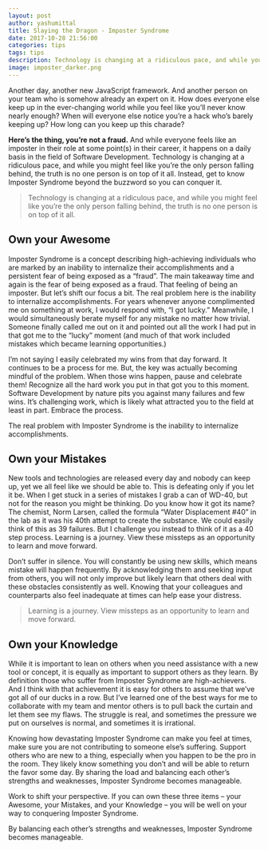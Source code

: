 ```yaml
---
layout: post
author: yashumittal
title: Slaying the Dragon - Imposter Syndrome
date: 2017-10-28 21:56:00
categories: tips
tags: tips
description: Technology is changing at a ridiculous pace, and while you might feel like you’re the only person falling behind, the truth is no one person is on top of it all. Instead, get to know Imposter Syndrome beyond the buzzword so you can conquer it.
image: imposter_darker.png
---
```


Another day, another new JavaScript framework. And another person on your team who is somehow already an expert on it. How does everyone else keep up in the ever-changing world while you feel like you’ll never know nearly enough? When will everyone else notice you’re a hack who’s barely keeping up? How long can you keep up this charade?

**Here’s the thing, you’re not a fraud.** And while everyone feels like an imposter in their role at some point(s) in their career, it happens on a daily basis in the field of Software Development. Technology is changing at a ridiculous pace, and while you might feel like you’re the only person falling behind, the truth is no one person is on top of it all. Instead, get to know Imposter Syndrome beyond the buzzword so you can conquer it.

<blockquote>
Technology is changing at a ridiculous pace, and while you might feel like you’re the only person falling behind, the truth is no one person is on top of it all.
</blockquote>

## Own your Awesome

Imposter Syndrome is a concept describing high-achieving individuals who are marked by an inability to internalize their accomplishments and a persistent fear of being exposed as a “fraud”. The main takeaway time and again is the fear of being exposed as a fraud. That feeling of being an imposter. But let’s shift our focus a bit. The real problem here is the inability to internalize accomplishments. For years whenever anyone complimented me on something at work, I would respond with, “I got lucky.” Meanwhile, I would simultaneously berate myself for any mistake no matter how trivial. Someone finally called me out on it and pointed out all the work I had put in that got me to the “lucky” moment (and much of that work included mistakes which became learning opportunities.) 

I’m not saying I easily celebrated my wins from that day forward. It continues to be a process for me. But, the key was actually becoming mindful of the problem. When those wins happen, pause and celebrate them! Recognize all the hard work you put in that got you to this moment. Software Development by nature pits you against many failures and few wins. It’s challenging work, which is likely what attracted you to the field at least in part. Embrace the process.

<div class="callout">
The real problem with Imposter Syndrome is the inability to internalize accomplishments.
</div>

## Own your Mistakes

New tools and technologies are released every day and nobody can keep up, yet we all feel like we should be able to. This is defeating only if you let it be. When I get stuck in a series of mistakes I grab a can of WD-40, but not for the reason you might be thinking. Do you know how it got its name? The chemist, Norm Larsen, called the formula “Water Displacement #40” in the lab as it was his 40th attempt to create the substance. We could easily think of this as 39 failures. But I challenge you instead to think of it as a 40 step process. Learning is a journey. View these missteps as an opportunity to learn and move forward. 

Don’t suffer in silence. You will constantly be using new skills, which means mistake will happen frequently. By acknowledging them and seeking input from others, you will not only improve but likely learn that others deal with these obstacles consistently as well. Knowing that your colleagues and counterparts also feel inadequate at times can help ease your distress.

<blockquote>
Learning is a journey. View missteps as an opportunity to learn and move forward.
</blockquote>

## Own your Knowledge

While it is important to lean on others when you need assistance with a new tool or concept, it is equally as important to support others as they learn. By definition those who suffer from Imposter Syndrome are high-achievers. And I think with that achievement it is easy for others to assume that we’ve got all of our ducks in a row. But I’ve learned one of the best ways for me to collaborate with my team and mentor others is to pull back the curtain and let them see my flaws. The struggle is real, and sometimes the pressure we put on ourselves is normal, and sometimes it is irrational.

Knowing how devastating Imposter Syndrome can make you feel at times, make sure you are not contributing to someone else’s suffering. Support others who are new to a thing, especially when you happen to be the pro in the room. They likely know something you don’t and will be able to return the favor some day. By sharing the load and balancing each other’s strengths and weaknesses, Imposter Syndrome becomes manageable.

Work to shift your perspective. If you can own these three items – your Awesome, your Mistakes, and your Knowledge – you will be well on your way to conquering Imposter Syndrome.

<div class="callout">
By balancing each other’s strengths and weaknesses, Imposter Syndrome becomes manageable.
</div>